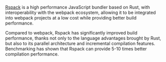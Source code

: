 [Rspack](https://www.rspack.dev/) is a high performance JavaScript bundler based on Rust, with interoperability with the webpack ecosystem, allowing it to be integrated into webpack projects at a low cost while providing better build performance.

Compared to webpack, Rspack has significantly improved build performance, thanks not only to the language advantages brought by Rust, but also to its parallel architecture and incremental compilation features. Benchmarking has shown that Rspack can provide 5-10 times better compilation performance.
